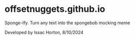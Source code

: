 # offsetnuggets.github.io
Sponge-Ify. Turn any text into the spongebob mocking meme

Developed by Issac Horton, 8/10/2024

